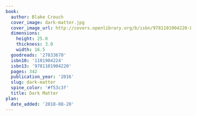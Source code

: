 ```yaml
---
book:
  author: Blake Crouch
  cover_image: dark-matter.jpg
  cover_image_url: http://covers.openlibrary.org/b/isbn/9781101904220-L.jpg
  dimensions:
    height: 25.0
    thickness: 3.0
    width: 16.5
  goodreads: '27833670'
  isbn10: '1101904224'
  isbn13: '9781101904220'
  pages: 342
  publication_year: '2016'
  slug: dark-matter
  spine_color: '#f53c3f'
  title: Dark Matter
plan:
  date_added: '2018-08-20'
---
```

